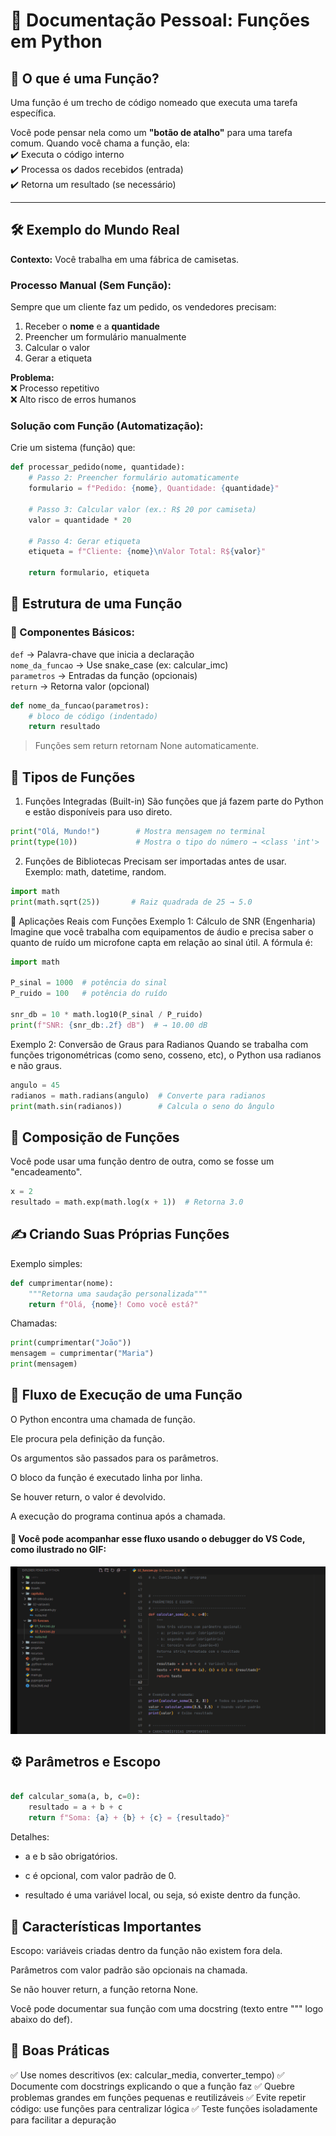 # 📘 Documentação Pessoal: Funções em Python  

## 📌 O que é uma Função?  
Uma função é um trecho de código nomeado que executa uma tarefa específica.  

Você pode pensar nela como um **"botão de atalho"** para uma tarefa comum. Quando você chama a função, ela:  
✔️ Executa o código interno  
✔️ Processa os dados recebidos (entrada)  
✔️ Retorna um resultado (se necessário)  

---  

## 🛠️ Exemplo do Mundo Real  
**Contexto:** Você trabalha em uma fábrica de camisetas.  

### Processo Manual (Sem Função):  
Sempre que um cliente faz um pedido, os vendedores precisam:  
1. Receber o **nome** e a **quantidade**  
2. Preencher um formulário manualmente  
3. Calcular o valor  
4. Gerar a etiqueta  

**Problema:**  
❌ Processo repetitivo  
❌ Alto risco de erros humanos  

### Solução com Função (Automatização):  
Crie um sistema (função) que:  
```python
def processar_pedido(nome, quantidade):
    # Passo 2: Preencher formulário automaticamente
    formulario = f"Pedido: {nome}, Quantidade: {quantidade}"
    
    # Passo 3: Calcular valor (ex.: R$ 20 por camiseta)
    valor = quantidade * 20
    
    # Passo 4: Gerar etiqueta
    etiqueta = f"Cliente: {nome}\nValor Total: R${valor}"
    
    return formulario, etiqueta
```

## 🧱 Estrutura de uma Função
### 🧩 Componentes Básicos:

```def``` → Palavra-chave que inicia a declaração<br>
```nome_da_funcao``` → Use snake_case (ex: calcular_imc)<br>
```parametros``` → Entradas da função (opcionais)<br>
```return``` → Retorna valor (opcional)<br>

```python
def nome_da_funcao(parametros):
    # bloco de código (indentado)
    return resultado
```
> Funções sem return retornam None automaticamente.

## 📂 Tipos de Funções
1. Funções Integradas (Built-in)
São funções que já fazem parte do Python e estão disponíveis para uso direto.

```python
print("Olá, Mundo!")        # Mostra mensagem no terminal
print(type(10))             # Mostra o tipo do número → <class 'int'>
```

2. Funções de Bibliotecas
Precisam ser importadas antes de usar. Exemplo: math, datetime, random.
```python
import math
print(math.sqrt(25))       # Raiz quadrada de 25 → 5.0
```
🧪 Aplicações Reais com Funções
Exemplo 1: Cálculo de SNR (Engenharia)
Imagine que você trabalha com equipamentos de áudio e precisa saber o quanto de ruído um microfone capta em relação ao sinal útil. A fórmula é:

```python
import math

P_sinal = 1000  # potência do sinal
P_ruido = 100   # potência do ruído

snr_db = 10 * math.log10(P_sinal / P_ruido)
print(f"SNR: {snr_db:.2f} dB")  # → 10.00 dB
```
Exemplo 2: Conversão de Graus para Radianos
Quando se trabalha com funções trigonométricas (como seno, cosseno, etc), o Python usa radianos e não graus.

```python
angulo = 45
radianos = math.radians(angulo)  # Converte para radianos
print(math.sin(radianos))        # Calcula o seno do ângulo
```

## 🔁 Composição de Funções
Você pode usar uma função dentro de outra, como se fosse um "encadeamento".

```python
x = 2
resultado = math.exp(math.log(x + 1))  # Retorna 3.0
```

## ✍️ Criando Suas Próprias Funções
Exemplo simples:
```python
def cumprimentar(nome):
    """Retorna uma saudação personalizada"""
    return f"Olá, {nome}! Como você está?"
```
Chamadas:
```python
print(cumprimentar("João"))
mensagem = cumprimentar("Maria")
print(mensagem)
```

## 🔄 Fluxo de Execução de uma Função
O Python encontra uma chamada de função.

Ele procura pela definição da função.

Os argumentos são passados para os parâmetros.

O bloco da função é executado linha por linha.

Se houver return, o valor é devolvido.

A execução do programa continua após a chamada.

#### 🔎 Você pode acompanhar esse fluxo usando o debugger do VS Code, como ilustrado no GIF:
![Fluxo da execução da função](Assets/gifs/fluxo_execucao_funcao.gif)


## ⚙️ Parâmetros e Escopo
```python

def calcular_soma(a, b, c=0):
    resultado = a + b + c
    return f"Soma: {a} + {b} + {c} = {resultado}"
```
Detalhes:
- a e b são obrigatórios.

- c é opcional, com valor padrão de 0.

- resultado é uma variável local, ou seja, só existe dentro da função.

## 🔎 Características Importantes
Escopo: variáveis criadas dentro da função não existem fora dela.

Parâmetros com valor padrão são opcionais na chamada.

Se não houver return, a função retorna None.

Você pode documentar sua função com uma docstring (texto entre """ logo abaixo do def).

## 📌 Boas Práticas
✅ Use nomes descritivos (ex: calcular_media, converter_tempo)
✅ Documente com docstrings explicando o que a função faz
✅ Quebre problemas grandes em funções pequenas e reutilizáveis
✅ Evite repetir código: use funções para centralizar lógica
✅ Teste funções isoladamente para facilitar a depuração